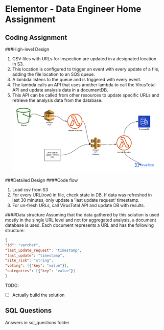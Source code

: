 # Elementor - Data Engineer Home Assignment

## Coding Assignment

###High-level Design

1. CSV files with URLs for inspection are updated in a designated location in S3.
2. This location is configured to trigger an event with every update of a file, adding the file location to an SQS queue.
3. A lambda listens to the queue and is triggered with every event.
4. The lambda calls an API that uses another lambda to call the VirusTotal API and update analysis data in a documentDB.
4. This API can be called from other resources to update specific URLs and retrieve the analysis data from the database.
![pic](pics/high_levels.png)

###Detailed Design
####Code flow
1. Load csv from S3
2. For every URL(row) in file, check state in DB. If data was refreshed in last 30 minutes, only update a 'last update request' timestamp.
3. For un-fresh URLs, call VirusTotal API and update DB with results.

####Data structure
Assuming that the data gathered by this solution is used mostly in the single URL level and not for aggregated analysis, a document database is used.
Each document represents a URL and has the following structure:
```json
{
"id": "varchar",
"last_update_request": "timestamp",
"last_update": "timestamp",
"site_risk": "string",
"voting": [{"key": "value"}],
"categories": [{"key": "value"}] 
}
```
TODO: 
- [ ] Actually build the solution


## SQL Questions
Answers in sql_questions folder